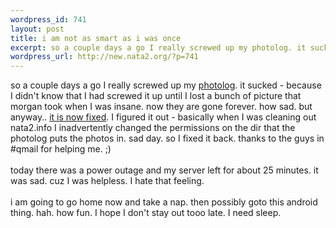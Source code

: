 ```yaml
--- 
wordpress_id: 741
layout: post
title: i am not as smart as i was once
excerpt: so a couple days a go I really screwed up my photolog. it sucked - because I didn't know that I had screwed it up until I lost a bunch of picture that morgan took when I was insane. now they are gone forever. how sad. but anyway.. it is now fixed. I figured it out - basically when I was cleaning out nata2.info I inadvertently changed the pe...
wordpress_url: http://new.nata2.org/?p=741
---
```

so a couple days a go I really screwed up my <a href="/photolog.php">photolog</a>. it sucked - because I didn't know that I had screwed it up until I lost a bunch of picture that morgan took when I was insane. now they are gone forever. how sad. but anyway.. <a href="/photolog.php">it is now fixed</a>. I figured it out - basically when I was cleaning out nata2.info I inadvertently changed the permissions on the dir that the photolog puts the photos in. sad day. so I fixed it back. thanks to the guys in #qmail for helping me. ;) <br/><br/>today there was a power outage and my server left for about 25 minutes. it was sad. cuz I was helpless. I hate that feeling. <br/><br/>i am going to go home now and take a nap. then possibly goto this android thing. hah. how fun. I hope I don't stay out tooo late. I need sleep. 
